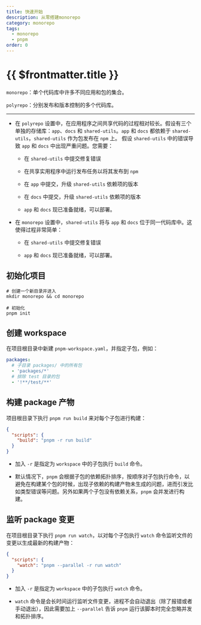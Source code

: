 ```yaml
---
title: 快速开始
description: 从零搭建monorepo
category: monorepo
tags:
  - monorepo
  - pnpm
order: 0
---
```



# {{ $frontmatter.title }}


`monorepo`：单个代码库中许多不同应用和包的集合。

`polyrepo`：分别发布和版本控制的多个代码库。

---

- 在 `polyrepo` 设置中，在应用程序之间共享代码的过程相对较长。假设有三个单独的存储库：`app`、`docs` 和 `shared-utils`。`app` 和 `docs` 都依赖于 `shared-utils`，`shared-utils` 作为包发布在 `npm` 上。
  假设 `shared-utils` 中的错误导致 `app` 和 `docs` 中出现严重问题。您需要：
    
    - 在 `shared-utils` 中提交修复错误
    
    - 在共享实用程序中运行发布任务以将其发布到 `npm`
    
    - 在 `app` 中提交，升级 `shared-utils` 依赖项的版本
    
    - 在 `docs` 中提交，升级 `shared-utils` 依赖项的版本
    
    - `app` 和 `docs` 现已准备就绪，可以部署。


- 在 `monorepo` 设置中，`shared-utils` 将与 `app` 和 `docs` 位于同一代码库中。这使得过程非常简单：
    
    - 在 `shared-utils` 中提交修复错误
    
    - `app` 和 `docs` 现已准备就绪，可以部署。


## 初始化项目

```shell
# 创建一个新目录并进入
mkdir monorepo && cd monorepo

# 初始化
pnpm init
```

## 创建 workspace


在项目根目录中新建 `pnpm-workspace.yaml`，并指定子包，例如：

```yaml
packages:
  # 子目录 packages/ 中的所有包
  - 'packages/*'
  # 排除 test 目录的包
  - '!**/test/**'
```

## 构建 package 产物


项目根目录下执行 `pnpm run build` 来对每个子包进行构建：

```json
{
  "scripts": {
    "build": "pnpm -r run build"
  }
}

```

- 加入 `-r` 是指定为 `workspace` 中的子包执行 `build` 命令。

- 默认情况下，`pnpm` 会根据子包的依赖拓扑排序，按顺序对子包执行命令，以避免在构建某个包的时候，出现子依赖的构建产物未生成的问题，进而引发比如类型错误等问题。另外如果两个子包没有依赖关系，`pnpm` 会并发进行构建。


## 监听 package 变更


在项目根目录下执行 `pnpm run watch`，以对每个子包执行 `watch` 命令监听文件的变更以生成最新的构建产物：

```json
{
  "scripts": {
    "watch": "pnpm --parallel -r run watch"
  }
}
```

- 加入 `-r` 是指定为 `workspace` 中的子包执行 `watch` 命令。

- `watch` 命令是会长时间运行监听文件变更，进程不会自动退出（除了报错或者手动退出），因此需要加上 `--parallel` 告诉 `pnpm` 运行该脚本时完全忽略并发和拓扑排序。
